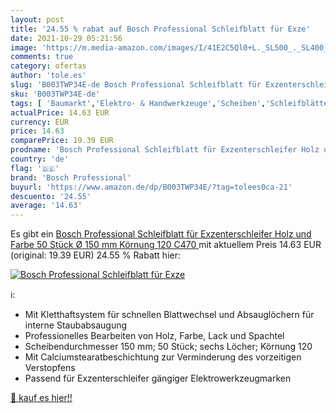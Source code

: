 ```yaml
---
layout: post
title: '24.55 % rabat auf Bosch Professional Schleifblatt für Exze'
date: 2021-10-29 05:21:56
image: 'https://m.media-amazon.com/images/I/41E2C5Ql0+L._SL500_._SL400_.jpg'
comments: true
category: ofertas
author: 'tole.es'
slug: 'B003TWP34E-de Bosch Professional Schleifblatt für Exzenterschleifer Holz...'
sku: 'B003TWP34E-de'
tags: [ 'Baumarkt','Elektro- & Handwerkzeuge','Scheiben','Schleifblätter','Schleifgeräte-Zubehör','Schleifscheiben mit Faserrückseite','Zubehör für Elektrowerkzeuge','bosch professional', ]
actualPrice: 14.63 EUR
currency: EUR
price: 14.63
comparePrice: 19.39 EUR
prodname: 'Bosch Professional Schleifblatt für Exzenterschleifer Holz und Farbe  50 Stück  Ø 150 mm  Körnung 120  C470 '
country: 'de'
flag: '🇩🇪'
brand: 'Bosch Professional'
buyurl: 'https://www.amazon.de/dp/B003TWP34E/?tag=tolees0ca-21'
descuento: '24.55'
average: '14.63'
---
```


Es gibt ein [Bosch Professional Schleifblatt für Exzenterschleifer Holz und Farbe  50 Stück  Ø 150 mm  Körnung 120  C470 ](https://www.amazon.de/dp/B003TWP34E/?tag=tolees0ca-21) mit aktuellem Preis 14.63 EUR (original: 19.39 EUR) 24.55 % Rabatt hier:

[![Bosch Professional Schleifblatt für Exze](https://m.media-amazon.com/images/I/41E2C5Ql0+L._SL500_._SL400_.jpg)](https://www.amazon.de/dp/B003TWP34E/?tag=tolees0ca-21)

ℹ️:

- Mit Kletthaftsystem für schnellen Blattwechsel und Absauglöchern für interne Staubabsaugung
- Professionelles Bearbeiten von Holz, Farbe, Lack und Spachtel
- Scheibendurchmesser 150 mm; 50 Stück; sechs Löcher; Körnung 120
- Mit Calciumstearatbeschichtung zur Verminderung des vorzeitigen Verstopfens
- Passend für Exzenterschleifer gängiger Elektrowerkzeugmarken

[🛒 kauf es hier!!](https://www.amazon.de/dp/B003TWP34E/?tag=tolees0ca-21)
